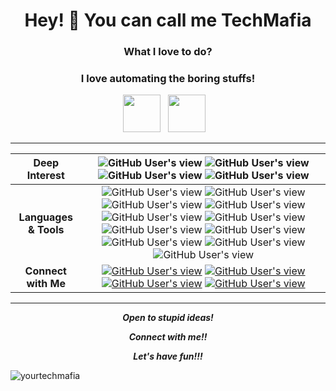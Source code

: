 <h1 align="center">Hey! 👋 You can call me TechMafia</h1>
<h3 align="center">What I love to do?</h3>
<h3 align="center">I love automating the boring stuffs!</h3>

<p align="center">
<a href="https://github.com/yourtechmafia"><img src="https://d33wubrfki0l68.cloudfront.net/a040d3fe135a512291b3bcab94c329c590e5c275/a2511/images/github-octocat.svg" width="60" height="60"></a>&nbsp;&nbsp;&nbsp;<a href="https://www.linkedin.com/in/techmafia/"><img src="https://cdn4.iconfinder.com/data/icons/social-messaging-ui-color-shapes-2-free/128/social-linkedin-circle-512.png" width="60" height="60"></a>&nbsp;&nbsp;&nbsp;</p>

---
| Deep Interest | <img alt="GitHub User's view" src="https://img.shields.io/badge/%20-Cloud%20Native-%23AA52BC?style=for-the-badge"> <img alt="GitHub User's view" src="https://img.shields.io/badge/%20-DevOps%20Architecture-%23AA52BC?style=for-the-badge"> <img alt="GitHub User's view" src="https://img.shields.io/badge/%20-Machine%20Learning-%239547A5?style=for-the-badge"> <img alt="GitHub User's view" src="https://img.shields.io/badge/%20-Artificial%20Intelligence-%23803D8D?style=for-the-badge"> |
| :---: | :---: |
| <b>Languages & Tools</b>    | <img alt="GitHub User's view" src="https://img.shields.io/badge/%20-Arduino-%23FFF192?style=for-the-badge"> <img alt="GitHub User's view" src="https://img.shields.io/badge/%20-C%2B%2B-%23FFEA61?style=for-the-badge"> <img alt="GitHub User's view" src="https://img.shields.io/badge/%20-Python-%23FFDD3C?style=for-the-badge"> <img alt="GitHub User's view" src="https://img.shields.io/badge/%20-AWS-%23E8B631?style=for-the-badge"> <img alt="GitHub User's view" src="https://img.shields.io/badge/%20-Django-%23E59D1B?style=for-the-badge"> <img alt="GitHub User's view" src="https://img.shields.io/badge/%20-WordPress-%23E08307?style=for-the-badge"> <img alt="GitHub User's view" src="https://img.shields.io/badge/%20-Linux-%23FF6700?style=for-the-badge"> <img alt="GitHub User's view" src="https://img.shields.io/badge/%20-HTML5-%23F55301?style=for-the-badge"> <img alt="GitHub User's view" src="https://img.shields.io/badge/%20-CSS-%23DE4B00?style=for-the-badge"> <img alt="GitHub User's view" src="https://img.shields.io/badge/%20-Cloud-%23F03801?style=for-the-badge"> <img alt="GitHub User's view" src="https://img.shields.io/badge/%20-IaaS-%23EB1C01?style=for-the-badge"> |
| <b>Connect with Me</b>  | <a href="https://www.linkedin.com/in/techmafia/"><img alt="GitHub User's view" src="https://img.shields.io/badge/%20-LinkedIn-%2300172D?style=for-the-badge"></a> <a href="mailto: ismailajagbe@gmail.com"><img alt="GitHub User's view" src="https://img.shields.io/badge/%20-Gmail-%23000B18?style=for-the-badge"></a> <a href="https://wa.me/2348166164289"><img alt="GitHub User's view" src="https://img.shields.io/badge/%20-WhatsApp-%23000B18?style=for-the-badge"></a> <a href="https://twitter.com/techmafia_"><img alt="GitHub User's view" src="https://img.shields.io/badge/%20-Twitter-%23000B18?style=for-the-badge"></a>|

---
<p align = "center">
  <I><B>Open to stupid ideas!</B></I>
</p>
<p align = "center">
  <I><B>Connect with me!!</B></I>
</p>
<p align = "center">
  <I><B>Let's have fun!!!</B></I>
</p>
<p><img align="center" src="https://github-readme-stats.vercel.app/api/top-langs?username=yourtechmafia&show_icons=true&locale=en&layout=compact" alt="yourtechmafia" /></p>
<p><align="center" src="https://github-readme-stats.vercel.app/api/top-langs?username=yourtechmafia&show_icons=true&locale=en&layout=compact" alt="yourtechmafia" /></p>
